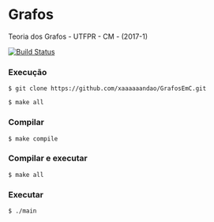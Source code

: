 # Grafos

Teoria dos Grafos - UTFPR - CM - (2017-1)

[![Build Status](https://travis-ci.org/xaaaandao/GrafosEmC.svg?branch=master)](https://travis-ci.org/xaaaaaandao/GrafosEmC)

### Execução

```
$ git clone https://github.com/xaaaaaandao/GrafosEmC.git

$ make all
```

### Compilar

```
$ make compile
```

### Compilar e executar

```
$ make all
```

### Executar

```
$ ./main
```